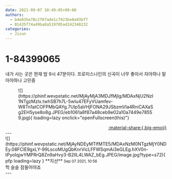```yaml
---
date: 2021-09-07 10:49:05+09:00
authors:
  - b4e035e78c2f07ade1c7923be0a93bf7
  - 01435f74a49ba8a519705ad242348232
categories:
  - Jisun
---
```


# 1-84399065

<div class="post-container" markdown="1">
<div class="content-container md-sidebar__scrollwrap" markdown="1">

내가 사는 곳은 현재 밤 9시 47분이다. 프로미스나인의 신곡이 너무 좋아서 자야하나 말아야하나 고민중 
<figure markdown="1">
![](https://phinf.wevpstatic.net/MjAyMjA3MDJfMjIg/MDAxNjU2NzI1NTgzMzIx.twhSB7h7L-5wIu47EFyVUamfev-W8Tn1atCOFPMbQAYg.7Ulp5aVHjFONA29JSbzmVla4RniCAXaSg2EH5yse8o8g.JPEG/eb1061a8f87a48ceb9e02a10a7449e78559.jpg){ loading=lazy onclick="openFullscreen(this)"}
</figure>


</div>
</div>

<div style="text-align: right;" markdown="1">
<a href="https://weverse.io/fromis9/fanpost/1-84399065" style="text-align: right;">:material-share:{.big-emoji}</a>
</div>
---

<div class="comments-container md-sidebar__scrollwrap" markdown="1">
<div class="comment" markdown="1">
<div class='id-container' markdown="1">
![](https://phinf.wevpstatic.net/MjAyNDEyMTlfMTE5/MDAxNzM0NTgzMjY0NDEy.08FClE9gxLY-99LscoMUgQbKnrVicLFFWSqmAi3eGLEg.hXV0n-tPyoIqjwYMPRrQ8Zn9aHvy3-B2llL4LWAZ_bEg.JPEG/image.jpg?type=s72){ pfp loading=lazy }
**<span class="artist">지선</span>** <small>Sep 07 2021, 10:56</small><br>
</div>
<div class='comment-body' markdown="1">
헉 슬슬 잠들어야죠
</div>
</div>
</div>
---
